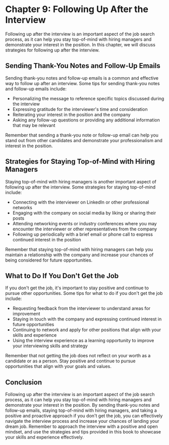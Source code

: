 Chapter 9: Following Up After the Interview
===========================================

Following up after the interview is an important aspect of the job search process, as it can help you stay top-of-mind with hiring managers and demonstrate your interest in the position. In this chapter, we will discuss strategies for following up after the interview.

Sending Thank-You Notes and Follow-Up Emails
--------------------------------------------

Sending thank-you notes and follow-up emails is a common and effective way to follow up after an interview. Some tips for sending thank-you notes and follow-up emails include:

* Personalizing the message to reference specific topics discussed during the interview
* Expressing gratitude for the interviewer's time and consideration
* Reiterating your interest in the position and the company
* Asking any follow-up questions or providing any additional information that may be relevant

Remember that sending a thank-you note or follow-up email can help you stand out from other candidates and demonstrate your professionalism and interest in the position.

Strategies for Staying Top-of-Mind with Hiring Managers
-------------------------------------------------------

Staying top-of-mind with hiring managers is another important aspect of following up after the interview. Some strategies for staying top-of-mind include:

* Connecting with the interviewer on LinkedIn or other professional networks
* Engaging with the company on social media by liking or sharing their posts
* Attending networking events or industry conferences where you may encounter the interviewer or other representatives from the company
* Following up periodically with a brief email or phone call to express continued interest in the position

Remember that staying top-of-mind with hiring managers can help you maintain a relationship with the company and increase your chances of being considered for future opportunities.

What to Do If You Don't Get the Job
-----------------------------------

If you don't get the job, it's important to stay positive and continue to pursue other opportunities. Some tips for what to do if you don't get the job include:

* Requesting feedback from the interviewer to understand areas for improvement
* Staying in touch with the company and expressing continued interest in future opportunities
* Continuing to network and apply for other positions that align with your skills and experience
* Using the interview experience as a learning opportunity to improve your interviewing skills and strategy

Remember that not getting the job does not reflect on your worth as a candidate or as a person. Stay positive and continue to pursue opportunities that align with your goals and values.

Conclusion
----------

Following up after the interview is an important aspect of the job search process, as it can help you stay top-of-mind with hiring managers and demonstrate your interest in the position. By sending thank-you notes and follow-up emails, staying top-of-mind with hiring managers, and taking a positive and proactive approach if you don't get the job, you can effectively navigate the interview process and increase your chances of landing your dream job. Remember to approach the interview with a positive and open mindset, and use the strategies and tips provided in this book to showcase your skills and experience effectively.
